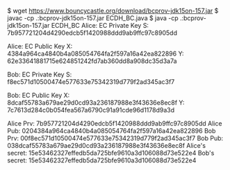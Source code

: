 $ wget https://www.bouncycastle.org/download/bcprov-jdk15on-157.jar
$ javac -cp .:bcprov-jdk15on-157.jar ECDH_BC.java
$ java -cp .:bcprov-jdk15on-157.jar ECDH_BC
Alice: EC Private Key
             S: 7b957721204d4290edcb5f1420988ddd9ab9ffc97c8905dd

Alice: EC Public Key
            X: 4384a964ca4840b4a085054764fa2f597a16a42ea822896
            Y: 62e33641881715e624851242fd7ab360dd8a908dc35d3a7a

Bob:   EC Private Key
             S: f8ec571d10500474e577633e75342319d779f2ad345ac3f7

Bob:   EC Public Key
            X: 8dcaf55783a679ae29d0cd93a236187988e3f43636e8ec8f
            Y: 7c7613d284c0b054fea567a6790c91a91cde96d1178d9a3d

Alice Prv: 7b957721204d4290edcb5f1420988ddd9ab9ffc97c8905dd
Alice Pub: 0204384a964ca4840b4a085054764fa2f597a16a42ea822896
Bob Prv:   00f8ec571d10500474e577633e75342319d779f2ad345ac3f7
Bob Pub:   038dcaf55783a679ae29d0cd93a236187988e3f43636e8ec8f
Alice's secret: 15e53462327effedb5da725bfe9610a3d106088d73e522e4
Bob's secret:   15e53462327effedb5da725bfe9610a3d106088d73e522e4
